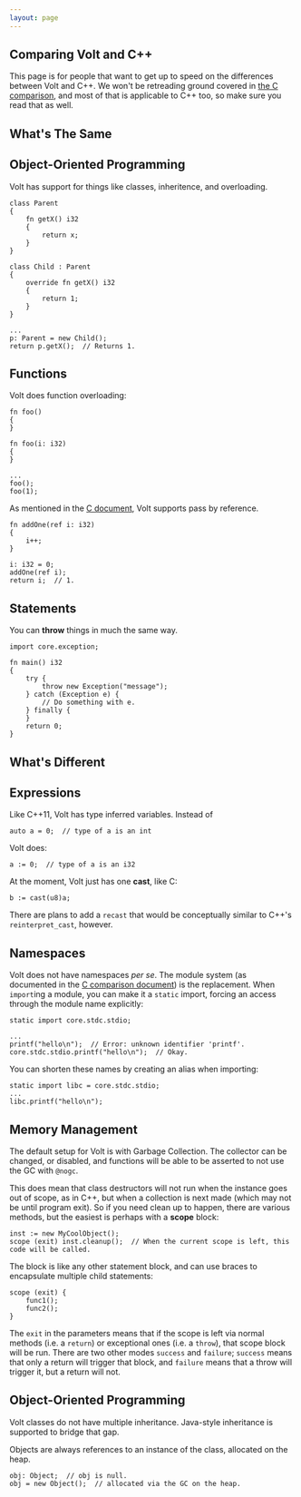 ```yaml
---
layout: page
---
```


Comparing Volt and C++
---
This page is for people that want to get up to speed on the differences between Volt and C++. We won't be retreading ground covered in [the C comparison](volt-vs-c.html), and most of that is applicable to C++ too, so make sure you read that as well.

What's The Same
---

Object-Oriented Programming
---

Volt has support for things like classes, inheritence, and overloading.

	class Parent
	{		
		fn getX() i32
		{
			return x;
		}
	}
	
	class Child : Parent
	{
		override fn getX() i32
		{
			return 1;
		}
	}

	...
	p: Parent = new Child();
	return p.getX();  // Returns 1.

Functions
---

Volt does function overloading:

	fn foo()
	{
	}
	
	fn foo(i: i32)
	{
	}

	...
	foo();
	foo(1);

As mentioned in the [C document](volt-vs-c.html), Volt supports pass by reference.

	fn addOne(ref i: i32)
	{
		i++;
	}
	
	i: i32 = 0;
	addOne(ref i);
	return i;  // 1.

Statements
---

You can **throw** things in much the same way.

	import core.exception;
	
	fn main() i32
	{
		try {
			throw new Exception("message");
		} catch (Exception e) {
			// Do something with e.
		} finally {
		}
		return 0;
	}

What's Different
---

Expressions
---

Like C++11, Volt has type inferred variables. Instead of

	auto a = 0;  // type of a is an int

Volt does:

	a := 0;  // type of a is an i32

At the moment, Volt just has one **cast**, like C:

	b := cast(u8)a;

There are plans to add a `recast` that would be conceptually similar to C++'s `reinterpret_cast`, however.

Namespaces
---

Volt does not have namespaces *per se*. The module system (as documented in the [C comparison document](volt-vs-c.html)) is the replacement. When `import`ing a module, you can make it a `static` import, forcing an access through the module name explicitly:

	static import core.stdc.stdio;
	
	...
	printf("hello\n");  // Error: unknown identifier 'printf'.
	core.stdc.stdio.printf("hello\n");  // Okay.

You can shorten these names by creating an alias when importing:

	static import libc = core.stdc.stdio;
	...
	libc.printf("hello\n");

Memory Management
---

The default setup for Volt is with Garbage Collection. The collector can be changed, or disabled, and functions will be able to be asserted to not use the GC with `@nogc`.

This does mean that class destructors will not run when the instance goes out of scope, as in C++, but when a collection is next made (which may not be until program exit). So if you need clean up to happen, there are various methods, but the easiest is perhaps with a **scope** block:

	inst := new MyCoolObject();
	scope (exit) inst.cleanup();  // When the current scope is left, this code will be called.

The block is like any other statement block, and can use braces to encapsulate multiple child statements:

	scope (exit) {
		func1();
		func2();
	}

The `exit` in the parameters means that if the scope is left via normal methods (i.e. a `return`) or exceptional ones (i.e. a `throw`), that scope block will be run. There are two other modes `success` and `failure`; `success` means that only a return will trigger that block, and `failure` means that a throw will trigger it, but a return will not.

Object-Oriented Programming
---

Volt classes do not have multiple inheritance. Java-style inheritance is supported to bridge that gap.

Objects are always references to an instance of the class, allocated on the heap.

	obj: Object;  // obj is null.
	obj = new Object();  // allocated via the GC on the heap.
